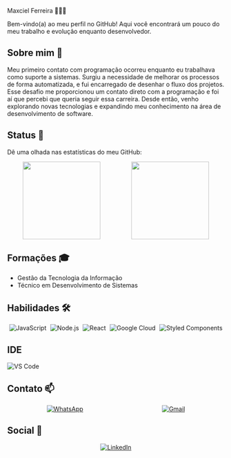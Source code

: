 Maxciel Ferreira 🧑🏻‍💻

Bem-vindo(a) ao meu perfil no GitHub! Aqui você encontrará um pouco do meu trabalho e evolução enquanto desenvolvedor.

## Sobre mim 🌟

Meu primeiro contato com programação ocorreu enquanto eu trabalhava como suporte a sistemas. Surgiu a necessidade de melhorar os processos de forma automatizada, e fui encarregado de desenhar o fluxo dos projetos. Esse desafio me proporcionou um contato direto com a programação e foi aí que percebi que queria seguir essa carreira. Desde então, venho explorando novas tecnologias e expandindo meu conhecimento na área de desenvolvimento de software.

## Status 🎯

Dê uma olhada nas estatísticas do meu GitHub:

<div style="display: flex; justify-content: space-around; align-items: center;">
  <img height="180em" src="https://github-readme-stats.vercel.app/api?username=MaxcielFerreira&theme=dark&show_icons=true&theme=merko">
  <img height="180em" src="https://github-readme-stats.vercel.app/api/top-langs/?username=MaxcielFerreira&hide=html&layout=compact&theme=merko">
</div>

## Formações 🎓

- Gestão da Tecnologia da Informação
- Técnico em Desenvolvimento de Sistemas

## Habilidades 🛠️

<div style="display: flex; justify-content: space-around; align-items: center;">
  <img src="https://img.shields.io/badge/JavaScript-F7DF1E?style=for-the-badge&logo=javascript&logoColor=black" alt="JavaScript">
  <img src="https://img.shields.io/badge/Node.js-43853D?style=for-the-badge&logo=node.js&logoColor=white" alt="Node.js">
  <img src="https://img.shields.io/badge/React-20232A?style=for-the-badge&logo=react&logoColor=61DAFB" alt="React">
  <img src="https://img.shields.io/badge/Google_Cloud-4285F4?style=for-the-badge&logo=google-cloud&logoColor=white" alt="Google Cloud">
  <img src="https://img.shields.io/badge/styled--components-DB7093?style=for-the-badge&logo=styled-components&logoColor=white" alt="Styled Components">
</div>

## IDE

![VS Code](https://img.shields.io/badge/-Visual%20Studio%20Code-333333?style=flat&logo=visual-studio-code&logoColor=007ACC)

## Contato 📫

<div style="display: flex; justify-content: space-around; align-items: center;">
  <a href="https://wa.me/5547992008835"><img src="https://img.shields.io/badge/WhatsApp-25D366?style=for-the-badge&logo=whatsapp&logoColor=white" alt="WhatsApp"></a>
  <a href="mailto:maxcielbr905@gmail.com"><img src="https://img.shields.io/badge/Gmail-D14836?style=for-the-badge&logo=gmail&logoColor=white" alt="Gmail"></a>
</div>

## Social 🔗

<div style="display: flex; justify-content: space-around; align-items: center;">
  <a href="https://www.linkedin.com/in/maxciel-ferreira/"><img src="https://img.shields.io/badge/LinkedIn-0077B5?style=for-the-badge&logo=linkedin&logoColor=white" alt="LinkedIn"></a>
</div>

